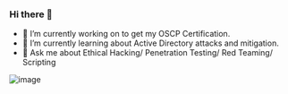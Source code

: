 ### Hi there 👋

- 🔭 I’m currently working on to get my OSCP Certification.
- 🌱 I’m currently learning about Active Directory attacks and mitigation.
- 💬 Ask me about Ethical Hacking/ Penetration Testing/ Red Teaming/ Scripting

![image](https://user-images.githubusercontent.com/46081558/197346867-7983225d-f10b-4b63-af5d-c3b0a0db93f6.png)



<!--
**kashishtopi/kashishtopi** is a ✨ _special_ ✨ repository because its `README.md` (this file) appears on your GitHub profile.

